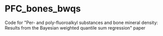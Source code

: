 # PFC_bones_bwqs
Code for "Per- and poly-fluoroalkyl substances and bone mineral density: Results from the Bayesian weighted quantile sum regression" paper 
